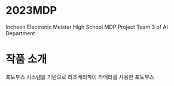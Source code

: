 # 2023MDP
Incheon Electronic Meister High School MDP Project
Team 3 of AI Department
<br />
# 작품 소개
포토부스 시스템을 기반으로 라즈베리파이 카메라를 사용한 포토부스
